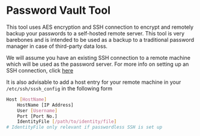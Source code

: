 # Password Vault Tool

This tool uses AES encryption and SSH connection to encrypt and remotely backup your passwords to a self-hosted remote server. This tool is very barebones and is intended to be used as a backup to a traditional password manager in case of third-party data loss.

We will assume you have an existing SSH connection to a remote machine which will be used as the password server. For more info on setting up an SSH connection, click [here](https://chat.openai.com/share/5256298b-88ce-4887-b0b0-150f0134f576)

It is also advisable to add a host entry for your remote machine in your `/etc/ssh/sssh_config` in the following form

```bash
Host [HostName]
    HostName [IP Address]
    User [Username]
    Port [Port No.]
    IdentityFile [/path/to/identity/file]
# IdentityFile only relevant if passwordless SSH is set up
```
